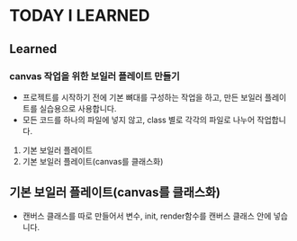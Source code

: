 # TODAY I LEARNED

## Learned

### canvas 작업을 위한 보일러 플레이트 만들기

- 프로젝트를 시작하기 전에 기본 뼈대를 구성하는 작업을 하고, 만든 보일러 플레이트를 실습용으로 사용합니다.
- 모든 코드를 하나의 파일에 넣지 않고, class 별로 각각의 파일로 나누어 작업합니다.

1. 기본 보일러 플레이트
2. 기본 보일러 플레이트(canvas를 클래스화)

## 기본 보일러 플레이트(canvas를 클래스화)

- 캔버스 클래스를 따로 만들어서 변수, init, render함수를 캔버스 클래스 안에 넣습니다.

